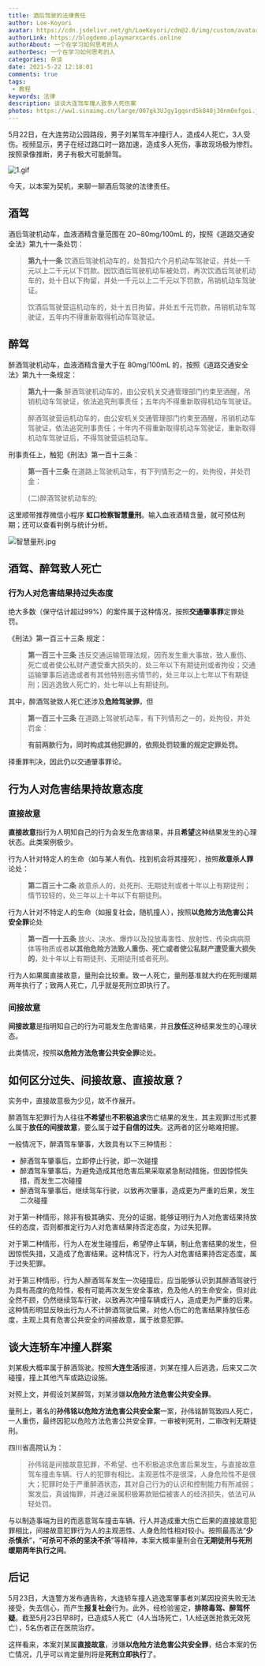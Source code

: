 ```yaml
---
title: 酒后驾驶的法律责任
author: Loe-Koyori
avatar: https://cdn.jsdelivr.net/gh/LoeKoyori/cdn@2.0/img/custom/avatar.png
authorLink: https://blogdemo.playmarxcards.online
authorAbout: 一个在学习如何思考的人
authorDesc: 一个在学习如何思考的人
categories: 杂谈
date: 2021-5-22 12:18:01
comments: true
tags: 
 - 教程
keywords: 法律
description: 谈谈大连驾车撞人致多人死伤案
photos: https://ww1.sinaimg.cn/large/007gk3UJgy1gqsrd5k840j30nm0efgoi.jpg
---
```


5月22日，在大连劳动公园路段，男子刘某驾车冲撞行人，造成4人死亡，3人受伤。视频显示，男子在经过路口时一路加速，造成多人死伤，事故现场极为惨烈。按照录像推断，男子有极大可能醉驾。



![1.gif](http://ww1.sinaimg.cn/large/007gk3UJgy1gqsjzzszxrg30om0fghdx.gif)

今天，以本案为契机，来聊一聊酒后驾驶的法律责任。

## 酒驾

酒后驾驶机动车，血液酒精含量范围在 20~80mg/100mL 的，按照《道路交通安全法》第九十一条处罚：

> **第九十一条**	饮酒后驾驶机动车的，处暂扣六个月机动车驾驶证，并处一千元以上二千元以下罚款。因饮酒后驾驶机动车被处罚，再次饮酒后驾驶机动车的，处十日以下拘留，并处一千元以上二千元以下罚款，吊销机动车驾驶证。
>
> 饮酒后驾驶营运机动车的，处十五日拘留，并处五千元罚款，吊销机动车驾驶证，五年内不得重新取得机动车驾驶证。

## 醉驾

醉酒驾驶机动车，血液酒精含量大于在 80mg/100mL 的，按照《道路交通安全法》第九十一条规定：

> **第九十一条**	醉酒驾驶机动车的，由公安机关交通管理部门约束至酒醒，吊销机动车驾驶证，依法追究刑事责任；五年内不得重新取得机动车驾驶证。
>
> 醉酒驾驶营运机动车的，由公安机关交通管理部门约束至酒醒，吊销机动车驾驶证，依法追究刑事责任；十年内不得重新取得机动车驾驶证，重新取得机动车驾驶证后，不得驾驶营运机动车。

刑事责任上，触犯《刑法》第一百十三条：

> **第一百十三条**	在道路上驾驶机动车，有下列情形之一的，处拘役，并处罚金：
>
> (二)醉酒驾驶机动车的;

这里顺带推荐微信小程序 **虹口检察智慧量刑**。输入血液酒精含量，就可预估刑期；还可以查看判例与统计分析。

![智慧量刑.jpg](http://ww1.sinaimg.cn/large/007gk3UJgy1gqskigs9pdj30u00u0ae8.jpg)

## 酒驾、醉驾致人死亡

### 行为人对危害结果持过失态度

绝大多数（保守估计超过99%）的案件属于这种情况，按照**交通肇事罪**定罪处罚。

《刑法》第一百三十三条 规定：

> **第一百三十三条**	违反交通运输管理法规，因而发生重大事故，致人重伤、死亡或者使公私财产遭受重大损失的，处三年以下有期徒刑或者拘役；交通运输肇事后逃逸或者有其他特别恶劣情节的，处三年以上七年以下有期徒刑；因逃逸致人死亡的，处七年以上有期徒刑。

其中，醉酒驾驶致人死亡还涉及**危险驾驶罪**，但

> **第一百三十三条**	在道路上驾驶机动车，有下列情形之一的，处拘役，并处罚金：
>
> **有前两款行为，同时构成其他犯罪的，依照处罚较重的规定定罪处罚。**

择重罪判决，因此仍以交通肇事罪论。

## 行为人对危害结果持故意态度

### 直接故意

**直接故意**指行为人明知自己的行为会发生危害结果，并且**希望**这种结果发生的心理状态。此类案例极少。

行为人针对特定人的生命（如与某人有仇、找到机会将其撞死），按照**故意杀人罪**论处：

> **第二百三十二条**	故意杀人的，处死刑、无期徒刑或者十年以上有期徒刑；情节较轻的，处三年以上十年以下有期徒刑。

行为人针对不特定人的生命（如报复社会，随机撞人），按照**以危险方法危害公共安全罪**论处

> **第一百一十五条**	放火、决水、爆炸以及投放毒害性、放射性、传染病病原体等物质或者**以其他危险方法致人重伤、死亡或者使公私财产遭受重大损失的**，处十年以上有期徒刑、无期徒刑或者死刑。

行为人如果属直接故意，量刑会比较重。致一人死亡，量刑基准就大约在死刑缓期两年执行了；致两人死亡，几乎就是死刑立即执行了。

### 间接故意

**间接故意**是指明知自己的行为可能发生危害结果，并且**放任**这种结果发生的心理状态。

此类情况，按照**以危险方法危害公共安全罪**论处。

## 如何区分过失、间接故意、直接故意？

实务中，直接故意极为少见，故不作展开。

醉酒驾车犯罪行为人往往**不希望**也**不积极追求**伤亡结果的发生，其主观罪过形式要么属于**放任的间接故意**，要么属于**过于自信的过失**。这两者的区分略难把握。

一般情况下，醉酒驾车肇事，大致具有以下三种情形：

- 醉酒驾车肇事后，立即停止行驶，即一次碰撞
- 醉酒驾车肇事后，为避免造成其他危害后果采取紧急制动措施，但因惊慌失措，而发生二次碰撞
- 醉酒驾车肇事后，继续驾车行驶，以致再次肇事，造成更为严重的后果，发生二次碰撞

对于第一种情形，除非有极其确实、充分的证据，能够证明行为人对危害结果持放任的态度，否则都推定行为人对危害结果持否定态度，为过失犯罪。

对于第二种情形，行为人在发生碰撞后，希望停止车辆，制止危害结果的发生，但因惊慌失措，又造成了危害结果。这种情况下，行为人对危害结果持否定态度，属于过失犯罪。

对于第三种情形，行为人醉酒驾车发生一次碰撞后，应当能够认识到其醉酒驾驶行为具有高度的危险性，极有可能再次发生安全事故，危及他人的生命安全，但对此全然不顾，仍然继续驾车行驶，以致再次冲撞车辆或行人，造成更为严重的后果。这种情形明显反映出行为人不计醉酒驾驶后果，对他人伤亡的危害结果持放任态度，主观上具有危害公共安全的间接故意，属于故意犯罪。

## 谈大连轿车冲撞人群案

刘某极大概率属于醉酒驾驶。按照**大连生活**报道，刘某在撞人后逃逸，后来又二次碰撞，撞上其他汽车或路边设施。

对照上文，并假设刘某醉驾，刘某涉嫌**以危险方法危害公共安全罪**。

量刑上，著名的**孙伟铭以危险方法危害公共安全案**一案，孙伟铭醉驾致四人死亡，一人重伤，最终因犯以危险方法危害公共安全罪，一审被判死刑，二审改判无期徒刑。

四川省高院认为：

> 孙伟铭是间接故意犯罪，不希望、也不积极追求危害后果发生，与直接故意驾车撞击车辆、行人的犯罪有相比，主观恶性不是很深，人身危险性不是很大；犯罪时处于严重醉酒状态，其对自己行为的认识和控制能力有所减弱；案发后，真诚悔罪，并通过亲属积极筹款赔偿被害人的经济损失，依法可从轻处罚。

与以制造事端为目的而恶意驾车撞击车辆、行人并造成重大伤亡后果的直接故意犯罪相比，间接故意犯罪行为人的主观恶性、人身危险性相对较小。按照最高法“**少杀慎杀**”，“**可杀可不杀的坚决不杀**”等精神，本案大概率量刑会在**无期徒刑与死刑缓期两年执行之间**。

## 后记

5月23日，大连警方发布通告称，大连轿车撞人逃逸案肇事者刘某因投资失败无法接受，失去信心，而产生**报复社会**行为。此外，经检验鉴定，**排除毒驾、醉驾怀疑**。截至5月23日早8时，已造成5人死亡（4人当场死亡，1人经送医抢救无效死亡），5名伤者正在医院治疗。

这样看来，本案刘某属**直接故意**，涉嫌**以危险方法危害公共安全罪**，结合本案的伤亡情况，几乎可以肯定量刑将是**死刑立即执行**了。

